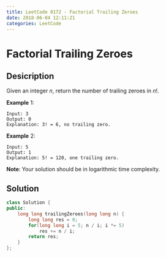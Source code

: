 ```yaml
---
title: LeetCode 0172 - Factorial Trailing Zeroes
date: 2018-06-04 12:11:21
categories: LeetCode
---
```

# Factorial Trailing Zeroes

<!--more-->

## Desicription

Given an integer *n*, return the number of trailing zeroes in *n*!.

**Example** 1:

```
Input: 3
Output: 0
Explanation: 3! = 6, no trailing zero.
```

**Example** 2:

```
Input: 5
Output: 1
Explanation: 5! = 120, one trailing zero.
```

**Note**: Your solution should be in logarithmic time complexity.

## Solution

```cpp
class Solution {
public:
    long long trailingZeroes(long long n) {
        long long res = 0;
        for(long long i = 5; n / i; i *= 5)
            res += n / i;
        return res;
    }
};
```

